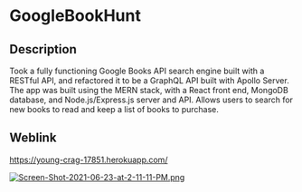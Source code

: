 # GoogleBookHunt

## Description
Took a fully functioning Google Books API search engine built with a RESTful API, and refactored it to be a GraphQL API built with Apollo Server. The app was built using the MERN stack, with a React front end, MongoDB database, and Node.js/Express.js server and API. Allows users to search for new books to read
and keep a list of books to purchase.

## Weblink
https://young-crag-17851.herokuapp.com/

[![Screen-Shot-2021-06-23-at-2-11-11-PM.png](https://i.postimg.cc/fLFSvgHx/Screen-Shot-2021-06-23-at-2-11-11-PM.png)](https://postimg.cc/62rQWzx3)


